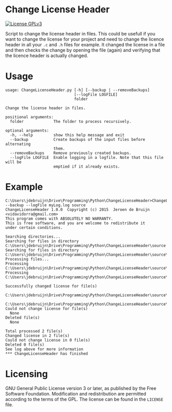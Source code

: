 # Change License Header
[![License GPLv3][badge-license]][license]

Script to change the license header in files. This could be usefull if you want to change the license for your project and need to change the licence header in all your `.c` and `.h` files for example. It changed the license in a file and then checks the change by opening the file (again) and verifying that the licence header is actually changed.

# Usage
```
usage: ChangeLicenseHeader.py [-h] [--backup | --removeBackups]
                              [--logFile LOGFILE]
                              folder

Change the license header in files.

positional arguments:
  folder             The folder to process recursively.

optional arguments:
  -h, --help         show this help message and exit
  --backup           Create backups of the input files before alternating
                     them.
  --removeBackups    Remove previously created backups.
  --logFile LOGFILE  Enable logging in a logfile. Note that this file will be
                     emptied if it already exists.
```

# Example
```
C:\Users\jdebruijn\Drive\Programming\Python\ChangeLicenseHeader>ChangeLicenseHeader.py --backup --logFile myLog.log source
ChangeLicenseHeader 1.0.0  Copyright (c) 2015  Jeroen de Bruijn <vidavidorra@gmail.com>
This program comes with ABSOLUTELY NO WARRANTY.
This is free software, and you are welcome to redistribute it
under certain conditions.

Searching directories...
Searching for files in directory C:\Users\jdebruijn\Drive\Programming\Python\ChangeLicenseHeader\source
Searching for files in directory C:\Users\jdebruijn\Drive\Programming\Python\ChangeLicenseHeader\source\src
Processing files...
Processing C:\Users\jdebruijn\Drive\Programming\Python\ChangeLicenseHeader\source\header1.h
Processing C:\Users\jdebruijn\Drive\Programming\Python\ChangeLicenseHeader\source\src\main.c

Successfully changed license for file(s)
  C:\Users\jdebruijn\Drive\Programming\Python\ChangeLicenseHeader\source\header1.h
  C:\Users\jdebruijn\Drive\Programming\Python\ChangeLicenseHeader\source\src\main.c
Could not change license for file(s)
  None
Deleted file(s)
  None

Total processed 2 file(s)
Changed license in 2 file(s)
Could not change license in 0 file(s)
Deleted 0 file(s)
See log above for more information
*** ChangeLicenseHeader has finished
```


# Licensing
GNU General Public License version 3 or later, as published by the Free Software Foundation.
Modification and redistribution are permitted according to the terms of the GPL.
The license can be found in the `LICENSE` file.


[badge-license]:                        https://img.shields.io/badge/license-GPLv3-blue.svg
[license]:                              https://github.com/vidavidorra/Change-License-Header/blob/master/LICENSE
